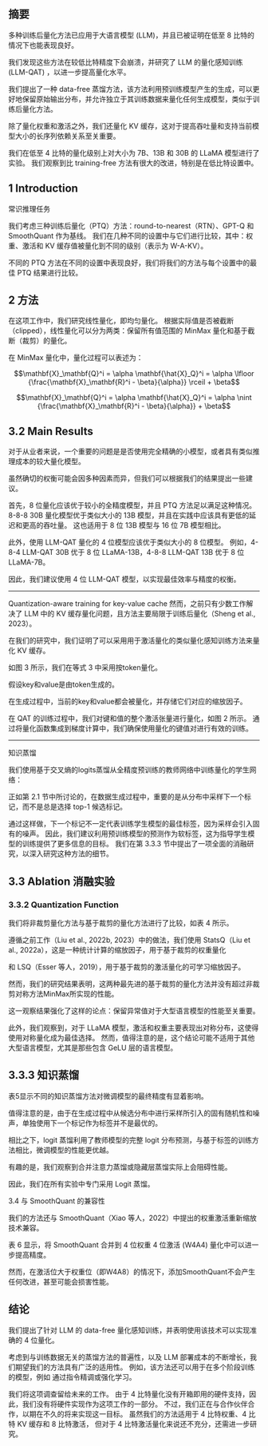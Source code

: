 
## 摘要

多种训练后量化方法已应用于大语言模型 (LLM)，并且已被证明在低至 8 比特的情况下也能表现良好。

我们发现这些方法在较低比特精度下会崩溃，并研究了 LLM 的量化感知训练(LLM-QAT) ，以进一步提高量化水平。

我们提出了一种 data-free 蒸馏方法，该方法利用预训练模型产生的生成，可以更好地保留原始输出分布，并允许独立于其训练数据来量化任何生成模型，类似于训练后量化方法。

除了量化权重和激活之外，我们还量化 KV 缓存，这对于提高吞吐量和支持当前模型大小的长序列依赖关系至关重要。

我们在低至 4 比特的量化级别上对大小为 7B、13B 和 30B 的 LLaMA 模型进行了实验。 我们观察到比 training-free 方法有很大的改进，特别是在低比特设置中。

## 1 Introduction







常识推理任务



我们考虑三种训练后量化（PTQ）方法：round-to-nearest（RTN）、GPT-Q 和 SmoothQuant 作为基线。 
我们在几种不同的设置中与它们进行比较，其中：权重、激活和 KV 缓存值被量化到不同的级别（表示为 W-A-KV）。 

不同的 PTQ 方法在不同的设置中表现良好，我们将我们的方法与每个设置中的最佳 PTQ 结果进行比较。



## 2 方法


在这项工作中，我们研究线性量化，即均匀量化。 根据实际值是否被截断（clipped），线性量化可以分为两类：保留所有值范围的 MinMax 量化和基于截断（裁剪）的量化。


在 MinMax 量化中，量化过程可以表述为：

```math
\mathbf{X}_\mathbf{Q}^i = \alpha \mathbf{\hat{X}_Q}^i = \alpha \lfloor {\frac{\mathbf{X}_\mathbf{R}^i - \beta}{\alpha}} \rceil + \beta
```

```math
\mathbf{X}_\mathbf{Q}^i = \alpha \mathbf{\hat{X}_Q}^i = \alpha \nint {\frac{\mathbf{X}_\mathbf{R}^i - \beta}{\alpha}}  + \beta
```









## 3.2 Main Results

对于从业者来说，一个重要的问题是是否使用完全精确的小模型，或者具有类似推理成本的较大量化模型。

虽然确切的权衡可能会因多种因素而异，但我们可以根据我们的结果提出一些建议。

首先，8 位量化应该优于较小的全精度模型，并且 PTQ 方法足以满足这种情况。 8-8-8 30B 量化模型优于类似大小的 13B 模型，并且在实践中应该具有更低的延迟和更高的吞吐量。 这也适用于 8 位 13B 模型与 16 位 7B 模型相比。

此外，使用 LLM-QAT 量化的 4 位模型应该优于类似大小的 8 位模型。 例如，4-8-4 LLM-QAT 30B 优于 8 位 LLaMA-13B，4-8-8 LLM-QAT 13B 优于 8 位 LLaMA-7B。

因此，我们建议使用 4 位 LLM-QAT 模型，以实现最佳效率与精度的权衡。



---

Quantization-aware training for key-value cache
然而，之前只有少数工作解决了 LLM 中的 KV 缓存量化问题，且方法主要局限于训练后量化（Sheng et al., 2023）。 

在我们的研究中，我们证明了可以采用用于激活量化的类似量化感知训练方法来量化 KV 缓存。 

如图 3 所示，我们在等式 3 中采用按token量化。

假设key和value是由token生成的。 

在生成过程中，当前的key和value都会被量化，并存储它们对应的缩放因子。 

在 QAT 的训练过程中，我们对键和值的整个激活张量进行量化，如图 2 所示。
通过将量化函数集成到梯度计算中，我们确保使用量化的键值对进行有效的训练。



---

知识蒸馏

我们使用基于交叉熵的logits蒸馏从全精度预训练的教师网络中训练量化的学生网络：




正如第 2.1 节中所讨论的，在数据生成过程中，重要的是从分布中采样下一个标记，而不是总是选择 top-1 候选标记。 

通过这样做，下一个标记不一定代表训练学生模型的最佳标签，因为采样会引入固有的噪声。 
因此，我们建议利用预训练模型的预测作为软标签，这为指导学生模型的训练提供了更多信息的目标。 
我们在第 3.3.3 节中提出了一项全面的消融研究，以深入研究这种方法的细节。



## 3.3 Ablation 消融实验




### 3.3.2 Quantization Function

我们将非裁剪量化方法与基于裁剪的量化方法进行了比较，如表 4 所示。

遵循之前工作（Liu et al., 2022b, 2023）中的做法，我们使用 StatsQ（Liu et al., 2022a），这是一种统计计算的缩放因子，用于基于裁剪的权重量化

和 LSQ（Esser 等人，2019），用于基于裁剪的激活量化的可学习缩放因子。

然而，我们的研究结果表明，这两种最先进的基于裁剪的量化方法并没有超过非裁剪对称方法MinMax所实现的性能。

这一观察结果强化了这样的论点：保留异常值对于大型语言模型的性能至关重要。

此外，我们观察到，对于 LLaMA 模型，激活和权重主要表现出对称分布，这使得使用对称量化成为最佳选择。 然而，值得注意的是，这个结论可能不适用于其他大型语言模型，尤其是那些包含 GeLU 层的语言模型。


## 3.3.3  知识蒸馏

表5显示不同的知识蒸馏方法对微调模型的最终精度有显着影响。

值得注意的是，由于在生成过程中从候选分布中进行采样所引入的固有随机性和噪声，单独使用下一个标记作为标签并不是最优的。

相比之下，logit 蒸馏利用了教师模型的完整 logit 分布预测，与基于标签的训练方法相比，微调模型的性能更优越。

有趣的是，我们观察到合并注意力蒸馏或隐藏层蒸馏实际上会阻碍性能。

因此，我们在所有实验中专门采用 Logit 蒸馏。


3.4 与 SmoothQuant 的兼容性

我们的方法还与 SmoothQuant（Xiao 等人，2022）中提出的权重激活重新缩放技术兼容。

表 6 显示，将 SmoothQuant 合并到 4 位权重 4 位激活 (W4A4) 量化中可以进一步提高精度。

然而，在激活位大于权重位（即W4A8）的情况下，添加SmoothQuant不会产生任何改进，甚至可能会损害性能。




## 结论

我们提出了针对 LLM 的 data-free 量化感知训练，并表明使用该技术可以实现准确的 4 位量化。

考虑到与训练数据无关的蒸馏方法的普遍性，以及 LLM 部署成本的不断增长，我们期望我们的方法具有广泛的适用性。 
例如，该方法还可以用于在多个阶段训练的模型，例如 通过指令精调或强化学习。 

我们将这项调查留给未来的工作。 由于 4 比特量化没有开箱即用的硬件支持，因此，我们没有将硬件实现作为这项工作的一部分。 
不过，我们正在与合作伙伴合作，以期在不久的将来实现这一目标。 虽然我们的方法适用于 4 比特权重、4 比特 KV 缓存和 8 比特激活，
但对于 4 比特激活量化来说还不充分，还需进一步研究。
